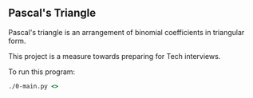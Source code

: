## Pascal's Triangle

 Pascal's triangle is an arrangement of binomial coefficients in triangular form.
 
 This project is a measure towards preparing for Tech interviews.

 To run this program:

 ```cmd
./0-main.py <>


 ```
